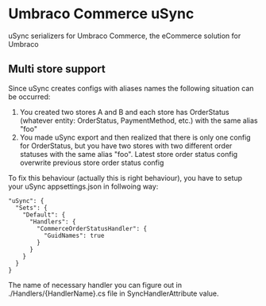# Umbraco Commerce uSync
uSync serializers for Umbraco Commerce, the eCommerce solution for Umbraco

## Multi store support
Since uSync creates configs with aliases names the following situation can be occurred:
1. You created two stores A and B and each store has OrderStatus (whatever entity: OrderStatus, PaymentMethod, etc.) with the same alias "foo"
1. You made uSync export and then realized that there is only one config for OrderStatus, but you have two stores with two different order statuses with the same alias "foo". Latest store order status config overwrite previous store order status config

To fix this behaviour (actually this is right behaviour), you have to setup your uSync appsettings.json in follwoing way:
```
"uSync": {
  "Sets": {
    "Default": {
      "Handlers": {
        "CommerceOrderStatusHandler": {
          "GuidNames": true
        }
      }
    }
  }
}
```

The name of necessary handler you can figure out in ./Handlers/{HandlerName}.cs file in SyncHandlerAttribute value.